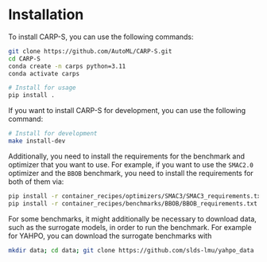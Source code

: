 # Installation

To install CARP-S, you can use the following commands:

```bash
git clone https://github.com/AutoML/CARP-S.git
cd CARP-S
conda create -n carps python=3.11
conda activate carps

# Install for usage
pip install .
```

If you want to install CARP-S for development, you can use the following command:
```bash
# Install for development
make install-dev
```

Additionally, you need to install the requirements for the benchmark and optimizer that you 
want to use. For example, if you want to use the `SMAC2.0` optimizer and the `BBOB` benchmark, 
you need to install the requirements for both of them via:

```bash
pip install -r container_recipes/optimizers/SMAC3/SMAC3_requirements.txt
pip install -r container_recipes/benchmarks/BBOB/BBOB_requirements.txt
```

For some benchmarks, it might additionally be necessary to download data, 
such as the surrogate models, in order to run the benchmark. For example for YAHPO, you can
download the surrogate benchmarks with
```bash
mkdir data; cd data; git clone https://github.com/slds-lmu/yahpo_data
```
